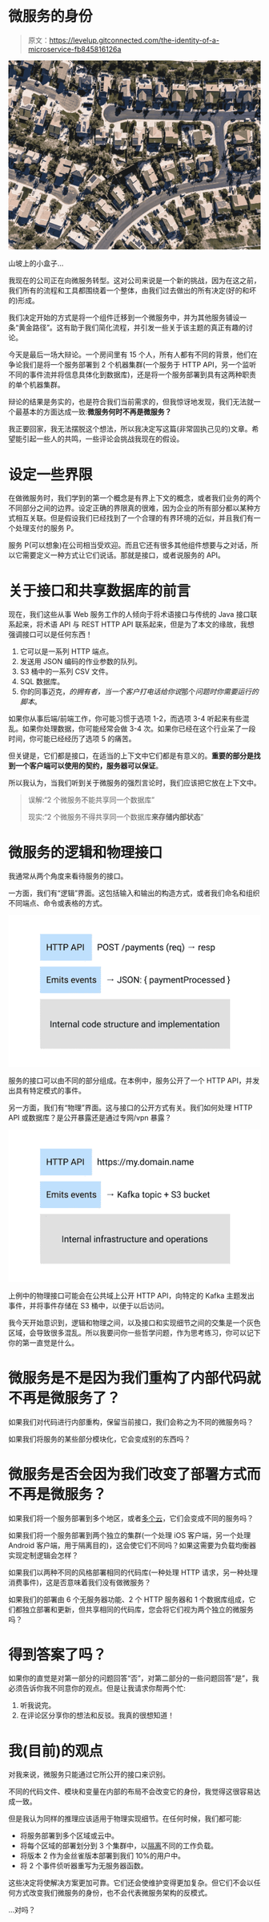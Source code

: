 # 微服务的身份

> 原文：<https://levelup.gitconnected.com/the-identity-of-a-microservice-fb845816126a>

![](img/f1a557fb214741ff1bb65dba84e73edd.png)

山坡上的小盒子…

我现在的公司正在向微服务转型。这对公司来说是一个新的挑战，因为在这之前，我们所有的流程和工具都围绕着一个整体，由我们过去做出的所有决定(好的和坏的)形成。

我们决定开始的方式是将一个组件迁移到一个微服务中，并为其他服务铺设一条“黄金路径”。这有助于我们简化流程，并引发一些关于该主题的真正有趣的讨论。

今天是最后一场大辩论。一个房间里有 15 个人，所有人都有不同的背景，他们在争论我们是将一个服务部署到 2 个机器集群(一个服务于 HTTP API，另一个监听不同的事件流并将信息具体化到数据库)，还是将一个服务部署到具有这两种职责的单个机器集群。

辩论的结果是务实的，也是符合我们当前需求的，但我惊讶地发现，我们无法就一个最基本的方面达成一致:**微服务何时不再是微服务？**

我正要回家，我无法摆脱这个想法，所以我决定写这篇(非常固执己见的)文章。希望能引起一些人的共鸣，一些评论会挑战我现在的假设。

# 设定一些界限

在做微服务时，我们学到的第一个概念是有界上下文的概念，或者我们业务的两个不同部分之间的边界。设定正确的界限真的很难，因为企业的所有部分都以某种方式相互关联。但是假设我们已经找到了一个合理的有界环境的近似，并且我们有一个处理支付的服务 P。

服务 P(可以想象)在公司相当受欢迎。而且它还有很多其他组件想要与之对话，所以它需要定义一种方式让它们说话。那就是接口，或者说服务的 API。

# 关于接口和共享数据库的前言

现在，我们这些从事 Web 服务工作的人倾向于将术语接口与传统的 Java 接口联系起来，将术语 API 与 REST HTTP API 联系起来，但是为了本文的缘故，我想强调接口可以是任何东西！

1.  它可以是一系列 HTTP 端点。
2.  发送用 JSON 编码的作业参数的队列。
3.  S3 桶中的一系列 CSV 文件。
4.  SQL 数据库。
5.  你的同事迈克，*的拥有者，当一个客户打电话给你说*那个*问题时你需要运行的脚本*。

如果你从事后端/前端工作，你可能习惯于选项 1-2，而选项 3-4 听起来有些混乱。如果你处理数据，你可能经常会做 3-4 次。如果你已经在这个行业呆了一段时间，你可能已经经历了选项 5 的痛苦。

但关键是，它们都是接口，在适当的上下文中它们都是有意义的。**重要的部分是找到一个客户端可以使用的契约，服务器可以保证**。

所以我认为，当我们听到关于微服务的强烈言论时，我们应该把它放在上下文中。

> 误解:“2 个微服务不能共享同一个数据库”
> 
> 现实:“2 个微服务不得共享同一个数据库**来存储内部状态**”

# 微服务的逻辑和物理接口

我通常从两个角度来看待服务的接口。

一方面，我们有“逻辑”界面。这包括输入和输出的构造方式，或者我们命名和组织不同端点、命令或表格的方式。

![](img/a11841e162b36789b899f2d1b6c42738.png)

服务的接口可以由不同的部分组成。在本例中，服务公开了一个 HTTP API，并发出具有特定模式的事件。

另一方面，我们有“物理”界面。这与接口的公开方式有关。我们如何处理 HTTP API 或数据库？是公开暴露还是通过专网/vpn 暴露？

![](img/7776605885bd0313a7266084359af305.png)

上例中的物理接口可能会在公共域上公开 HTTP API，向特定的 Kafka 主题发出事件，并将事件存储在 S3 桶中，以便于以后访问。

我今天开始意识到，逻辑和物理之间，以及接口和实现细节之间的交集是一个灰色区域，会导致很多混乱。所以我要问你一些哲学问题，作为思考练习，你可以记下你的第一直觉是什么。

# 微服务是不是因为我们重构了内部代码就不再是微服务了？

如果我们对代码进行内部重构，保留当前接口，我们会称之为不同的微服务吗？

如果我们将服务的某些部分模块化，它会变成别的东西吗？

# 微服务是否会因为我们改变了部署方式而不再是微服务？

如果我们将一个服务部署到多个地区，或者[多个云](https://en.wikipedia.org/wiki/Multicloud)，它们会变成不同的服务吗？

如果我们将一个服务部署到两个独立的集群(一个处理 iOS 客户端，另一个处理 Android 客户端，用于隔离目的)，这会使它们不同吗？如果这需要为负载均衡器实现定制逻辑会怎样？

如果我们以两种不同的风格部署相同的代码库(一种处理 HTTP 请求，另一种处理消费事件)，这是否意味着我们没有做微服务？

如果我们的部署由 6 个无服务器功能、2 个 HTTP 服务器和 1 个数据库组成，它们都独立部署和更新，但共享相同的代码库，您会将它们视为两个独立的微服务吗？

# 得到答案了吗？

如果你的直觉是对第一部分的问题回答“否”，对第二部分的一些问题回答“是”，我必须告诉你我不同意你的观点。但是让我请求你帮两个忙:

1.  听我说完。
2.  在评论区分享你的想法和反驳。我真的很想知道！

# 我(目前)的观点

对我来说，微服务只能通过它所公开的接口来识别。

不同的代码文件、模块和变量在内部的布局不会改变它的身份，我觉得这很容易达成一致。

但是我认为同样的推理应该适用于物理实现细节。在任何时候，我们都可能:

*   将服务部署到多个区域或云中。
*   将每个区域的部署划分到 3 个集群中，以[隔离](https://docs.microsoft.com/en-us/azure/architecture/patterns/bulkhead)不同的工作负载。
*   将版本 2 作为金丝雀版本部署到我们 10%的用户中。
*   将 2 个事件侦听器重写为无服务器函数。

这些决定将使解决方案更加可靠。它们还会使维护变得更加复杂。但它们不会以任何方式改变我们微服务的身份，也不会代表微服务架构的反模式。

…对吗？